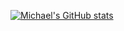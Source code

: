 [![Michael's GitHub stats](https://github-readme-stats.vercel.app/api?username=michaelchirico)](https://github.com/anuraghazra/github-readme-stats)
